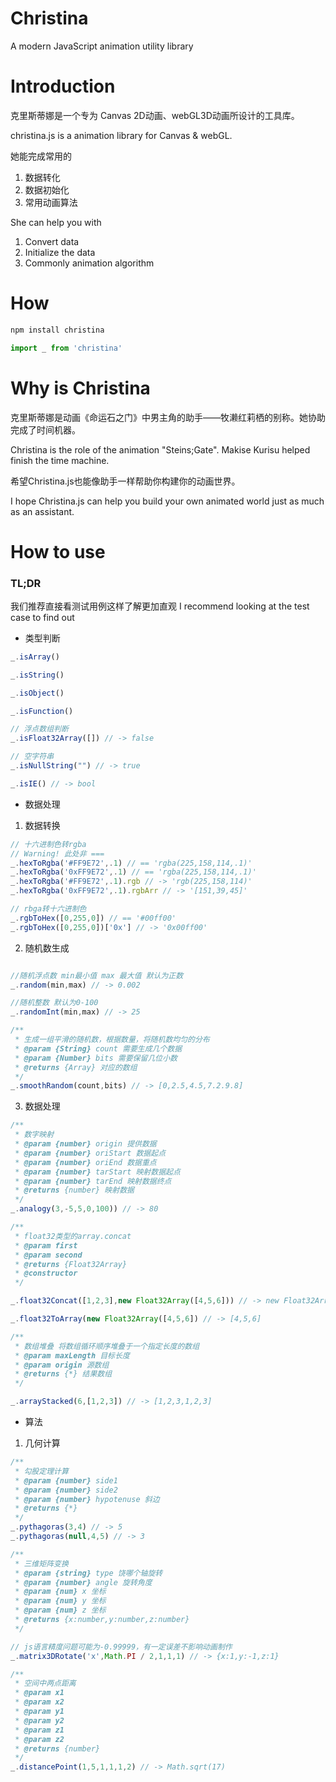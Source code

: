 # Christina
A modern JavaScript animation utility library

# Introduction

克里斯蒂娜是一个专为 Canvas 2D动画、webGL3D动画所设计的工具库。

christina.js is a animation library for Canvas & webGL.

她能完成常用的 

1. 数据转化
2. 数据初始化
3. 常用动画算法

She can help you with 
1. Convert data
2. Initialize the data
3. Commonly animation algorithm

# How
```javascript
npm install christina

import _ from 'christina'
```

# Why is Christina

克里斯蒂娜是动画《命运石之门》中男主角的助手——牧濑红莉栖的别称。她协助完成了时间机器。

Christina is the role of the animation "Steins;Gate".
Makise Kurisu helped finish the time machine.

希望Christina.js也能像助手一样帮助你构建你的动画世界。

I hope Christina.js can help you build your own animated world just as much as an assistant.

# How to use

### TL;DR

我们推荐直接看测试用例这样了解更加直观
I recommend looking at the test case to find out

- 类型判断
```javascript
_.isArray()

_.isString() 

_.isObject() 

_.isFunction()

// 浮点数组判断
_.isFloat32Array([]) // -> false 

// 空字符串
_.isNullString("") // -> true 

_.isIE() // -> bool
```

- 数据处理

1. 数据转换

```javascript
// 十六进制色转rgba 
// Warning! 此处非 ===
_.hexToRgba('#FF9E72',.1) // == 'rgba(225,158,114,.1)'
_.hexToRgba('0xFF9E72',.1) // == 'rgba(225,158,114,.1)'
_.hexToRgba('#FF9E72',.1).rgb // -> 'rgb(225,158,114)'
_.hexToRgba('0xFF9E72',.1).rgbArr // -> '[151,39,45]'

// rbga转十六进制色
_.rgbToHex([0,255,0]) // == '#00ff00'
_.rgbToHex([0,255,0])['0x'] // -> '0x00ff00'
```

2. 随机数生成

```javascript

//随机浮点数 min最小值 max 最大值 默认为正数
_.random(min,max) // -> 0.002

//随机整数 默认为0-100
_.randomInt(min,max) // -> 25

/**
 * 生成一组平滑的随机数，根据数量，将随机数均匀的分布
 * @param {String} count 需要生成几个数据
 * @param {Number} bits 需要保留几位小数
 * @returns {Array} 对应的数组
 */
_.smoothRandom(count,bits) // -> [0,2.5,4.5,7.2.9.8]
```

3. 数据处理

```javascript
/**
 * 数字映射
 * @param {number} origin 提供数据
 * @param {number} oriStart 数据起点
 * @param {number} oriEnd 数据重点
 * @param {number} tarStart 映射数据起点
 * @param {number} tarEnd 映射数据终点
 * @returns {number} 映射数据
 */
_.analogy(3,-5,5,0,100)) // -> 80

/**
 * float32类型的array.concat
 * @param first
 * @param second
 * @returns {Float32Array}
 * @constructor
 */

_.float32Concat([1,2,3],new Float32Array([4,5,6])) // -> new Float32Array([1,2,3,4,5,6])

_.float32ToArray(new Float32Array([4,5,6]) // -> [4,5,6]

/**
 * 数组堆叠 将数组循环顺序堆叠于一个指定长度的数组
 * @param maxLength 目标长度
 * @param origin 源数组
 * @returns {*} 结果数组
 */

_.arrayStacked(6,[1,2,3]) // -> [1,2,3,1,2,3]
```

- 算法

1. 几何计算

```javascript
/**
 * 勾股定理计算
 * @param {number} side1
 * @param {number} side2
 * @param {number} hypotenuse 斜边
 * @returns {*}
 */
_.pythagoras(3,4) // -> 5
_.pythagoras(null,4,5) // -> 3

/**
 * 三维矩阵变换
 * @param {string} type 饶哪个轴旋转
 * @param {number} angle 旋转角度
 * @param {num} x 坐标
 * @param {num} y 坐标
 * @param {num} z 坐标
 * @returns {x:number,y:number,z:number}
 */

// js语言精度问题可能为-0.99999，有一定误差不影响动画制作
_.matrix3DRotate('x',Math.PI / 2,1,1,1) // -> {x:1,y:-1,z:1}

/**
 * 空间中两点距离
 * @param x1
 * @param x2
 * @param y1
 * @param y2
 * @param z1
 * @param z2
 * @returns {number}
 */
_.distancePoint(1,5,1,1,1,2) // -> Math.sqrt(17)
```



